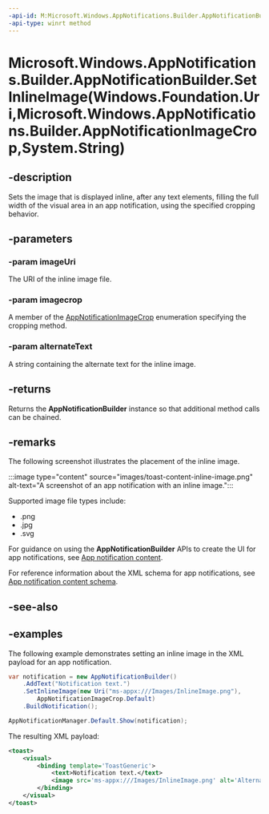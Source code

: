 ```yaml
---
-api-id: M:Microsoft.Windows.AppNotifications.Builder.AppNotificationBuilder.SetInlineImage(Windows.Foundation.Uri,Microsoft.Windows.AppNotifications.Builder.AppNotificationImageCrop,System.String)
-api-type: winrt method
---
```


# Microsoft.Windows.AppNotifications.Builder.AppNotificationBuilder.SetInlineImage(Windows.Foundation.Uri,Microsoft.Windows.AppNotifications.Builder.AppNotificationImageCrop,System.String)

<!--
public Microsoft.Windows.AppNotifications.Builder.AppNotificationBuilder SetInlineImage (System.Uri imageUri, Microsoft.Windows.AppNotifications.Builder.AppNotificationImageCrop imagecrop, string alternateText);
-->


## -description

Sets the image that is displayed inline, after any text elements, filling the full width of the visual area in an app notification, using the specified cropping behavior.

## -parameters

### -param imageUri

The URI of the inline image file.

### -param imagecrop

A member of the [AppNotificationImageCrop](xref:Microsoft.Windows.AppNotifications.Builder.AppNotificationImageCrop) enumeration specifying the cropping method.

### -param alternateText

A string containing the alternate text for the inline image.

## -returns

Returns the **AppNotificationBuilder** instance so that additional method calls can be chained.

## -remarks

The following screenshot illustrates the placement of the inline image.

:::image type="content" source="images/toast-content-inline-image.png" alt-text="A screenshot of an app notification with an inline image.":::

Supported image file types include:

- .png
- .jpg
- .svg

For guidance on using the **AppNotificationBuilder** APIs to create the UI for app notifications, see [App notification content](/windows/apps/design/shell/tiles-and-notifications/adaptive-interactive-toasts).

For reference information about the XML schema for app notifications, see [App notification content schema](/windows/apps/design/shell/tiles-and-notifications/toast-schema).

## -see-also

## -examples

The following example demonstrates setting an inline image in the XML payload for an app notification. 

```csharp
var notification = new AppNotificationBuilder()
    .AddText("Notification text.")
    .SetInlineImage(new Uri("ms-appx:///Images/InlineImage.png"), 
        AppNotificationImageCrop.Default)
    .BuildNotification();

AppNotificationManager.Default.Show(notification);
```

The resulting XML payload:

```xml
<toast>
    <visual>
        <binding template='ToastGeneric'>
            <text>Notification text.</text>
            <image src='ms-appx:///Images/InlineImage.png' alt='Alternate text'/>
        </binding>
    </visual>
</toast>
```


